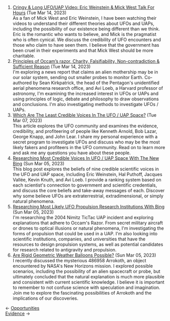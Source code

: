 <ol>
<li><a href="/blog/cringy-long-ufo-uap-video-eric-weinstein-mick-west-talk-for-hours/">Cringy & Long UFO/UAP Video: Eric Weinstein & Mick West Talk For Hours</a> (Tue Mar 14, 2023)
<br/>As a fan of Mick West and Eric Weinstein, I have been watching their videos to understand their different theories about UFOs and UAPs, including the possibility of our existence being different than we think. Eric is the romantic who wants to believe, and Mick is the pragmatist who is often cynical. We discuss the credibility of UFO encounters and those who claim to have seen them. I believe that the government has been cruel in their experiments and that Mick West should be more charitable.</li>
<li><a href="/blog/principles-of-occams-razor-charity-falsifiability-non-contradiction-sufficient-reason/">Principles of Occam’s razor, Charity, Falsifiability, Non-contradiction & Sufficient Reason</a> (Tue Mar 14, 2023)
<br/>I'm exploring a news report that claims an alien mothership may be in our solar system, sending out smaller probes to monitor Earth. Co-authored by Sean Kirkpatrick, the head of the Pentagon's unidentified aerial phenomena research office, and Avi Loeb, a Harvard professor of astronomy, I'm examining the increased interest in UFOs or UAPs and using principles of logic, debate and philosophy to draw observations and conclusions. I'm also investigating methods to investigate UFOs / UAPs.</li>
<li><a href="/blog/which-are-the-least-credible-voices-in-the-ufo-uap-space/">Which Are The Least Credible Voices In The UFO / UAP Space?</a> (Tue Mar 07, 2023)
<br/>This article explores the UFO community and examines the evidence, credibility, and profiteering of people like Kenneth Arnold, Bob Lazar, George Knapp, and John Lear. I share my personal experience with a secret program to investigate UFOs and discuss who may be the most likely fakers and profiteers in the UFO community. Read on to learn more and ask me any questions you have about these people.</li>
<li><a href="/blog/researching-most-credible-voices-in-ufo-uap-space-with-the-new-bing/">Researching Most Credible Voices In UFO / UAP Space With The New Bing</a> (Sun Mar 05, 2023)
<br/>This blog post explores the beliefs of nine credible scientific voices in the UFO and UAP space, including Eric Weinstein, Hal Puthoff, Jacques Vallée, Kevin Knuth, and Avi Loeb. I provide a ranking system based on each scientist's connection to government and scientific credentials, and discuss the core beliefs and take-away messages of each. Discover why some believe UFOs are extraterrestrial, extradimensional, or simply natural phenomena.</li>
<li><a href="/blog/researching-most-likely-ufo-propulsion-research-institutions-with-bing/">Researching Most Likely UFO Propulsion Research Institutions With Bing</a> (Sun Mar 05, 2023)
<br/>I'm researching the 2004 Nimitz TicTac UAP incident and exploring explanations that adhere to Occam's Razor. From secret military aircraft or drones to optical illusions or natural phenomena, I'm investigating the forms of propulsion that could be used in a UAP. I'm also looking into scientific institutions, companies, and universities that have the resources to design propulsion systems, as well as potential candidates for research related to antigravity and propulsion.</li>
<li><a href="/blog/are-rigid-geometric-weather-balloons-possible/">Are Rigid Geometric Weather Balloons Possible?</a> (Sun Mar 05, 2023)
<br/>I recently discussed the mysterious 486958 Arrokoth, an object encountered by NASA's New Horizons mission. I explored possible scenarios, including the possibility of an alien spacecraft or probe, but ultimately concluded that the natural explanation is much more plausible and consistent with current scientific knowledge. I believe it is important to remember to not confuse science with speculation and imagination. Join me to explore the fascinating possibilities of Arrokoth and the implications of our discoveries.</li>
</ol>
<div class="post-nav"><div class="post-nav-prev"><span class="arrow">&larr;&nbsp;</span><a href="/opportunity/">Opportunities</a></div><div class="post-nav-next"><a href="/evidence/">Evidence</a><span class="arrow">&nbsp;&rarr;</span></div></div>